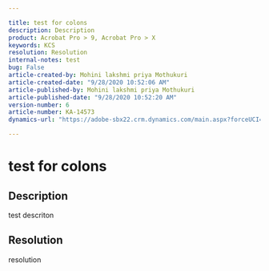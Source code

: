```yaml
---

title: test for colons  
description: Description  
product: Acrobat Pro > 9, Acrobat Pro > X  
keywords: KCS  
resolution: Resolution  
internal-notes: test  
bug: False  
article-created-by: Mohini lakshmi priya Mothukuri  
article-created-date: "9/28/2020 10:52:06 AM"  
article-published-by: Mohini lakshmi priya Mothukuri  
article-published-date: "9/28/2020 10:52:20 AM"  
version-number: 6  
article-number: KA-14573  
dynamics-url: "https://adobe-sbx22.crm.dynamics.com/main.aspx?forceUCI=1&pagetype=entityrecord&etn=knowledgearticle&id=fd9d8ba5-7801-eb11-a813-000d3a98f7e7"

---
```


# test for colons

## Description

test descriton

## Resolution

resolution
